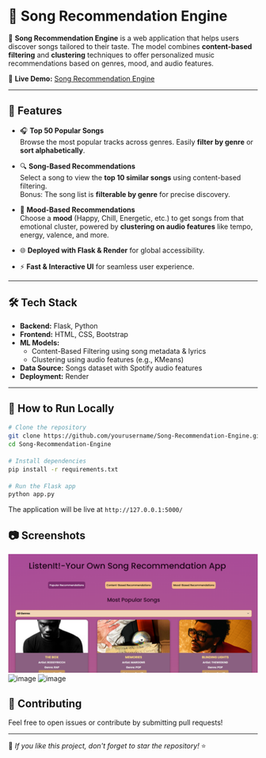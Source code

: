 # 🎵 Song Recommendation Engine

🚀 **Song Recommendation Engine** is a web application that helps users discover songs tailored to their taste. The model combines **content-based filtering** and **clustering** techniques to offer personalized music recommendations based on genres, mood, and audio features.

🔗 **Live Demo:** [Song Recommendation Engine](https://listenit.onrender.com/recommendation)

---

## 🌟 Features

- 🎧 **Top 50 Popular Songs**  
  Browse the most popular tracks across genres. Easily **filter by genre** or **sort alphabetically**.

- 🔍 **Song-Based Recommendations**  
  Select a song to view the **top 10 similar songs** using content-based filtering.  
  Bonus: The song list is **filterable by genre** for precise discovery.

- 🎵 **Mood-Based Recommendations**  
  Choose a **mood** (Happy, Chill, Energetic, etc.) to get songs from that emotional cluster, powered by **clustering on audio features** like tempo, energy, valence, and more.

- 🌐 **Deployed with Flask & Render** for global accessibility.

- ⚡ **Fast & Interactive UI** for seamless user experience.

---

## 🛠️ Tech Stack

- **Backend:** Flask, Python  
- **Frontend:** HTML, CSS, Bootstrap  
- **ML Models:**  
  - Content-Based Filtering using song metadata & lyrics  
  - Clustering using audio features (e.g., KMeans)  
- **Data Source:** Songs dataset with Spotify audio features  
- **Deployment:** Render

---

## 🚀 How to Run Locally

```bash
# Clone the repository
git clone https://github.com/yourusername/Song-Recommendation-Engine.git
cd Song-Recommendation-Engine

# Install dependencies
pip install -r requirements.txt

# Run the Flask app
python app.py
```

The application will be live at `http://127.0.0.1:5000/`


## 📷 Screenshots
![image](Song-1.png) 
![image](https://github.com/user-attachments/assets/7e80dc2d-2712-4da8-9b56-0307ba56a451)
![image](https://github.com/user-attachments/assets/7e80dc2d-2712-4da8-9b56-0307ba56a451)

## 🤝 Contributing
Feel free to open issues or contribute by submitting pull requests!

---
🌟 _If you like this project, don't forget to star the repository!_ ⭐
